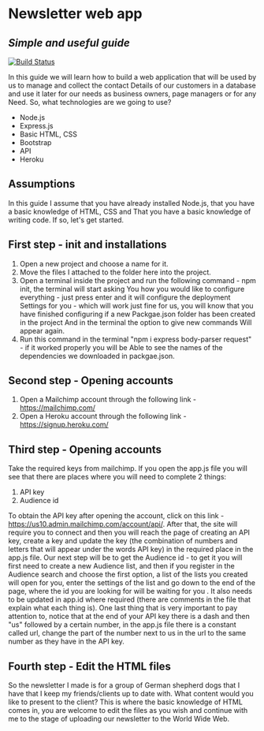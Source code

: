 # Newsletter web app
## _Simple and useful guide_


[![Build Status](https://travis-ci.org/joemccann/dillinger.svg?branch=master)](https://travis-ci.org/joemccann/dillinger)

In this guide we will learn how to build a web application that will be used by us to manage and collect the contact Details of our customers in a database and use it later for our needs as business owners, page managers or for any Need.
So, what technologies are we going to use?

- Node.js
- Express.js
- Basic HTML, CSS
- Bootstrap
- API
- Heroku



## Assumptions

In this guide I assume that you have already installed Node.js, that you have a basic knowledge of HTML, CSS and That you have a basic knowledge of writing code.
If so, let's get started.

## First step - init and installations

1. Open a new project and choose a name for it.
2. Move the files I attached to the folder here into the project.
3. Open a terminal inside the project and run the following command - npm init, the terminal will start asking You how you would like to configure everything - just press enter and it will configure the deployment Settings for you - which will work just fine for us, you will know that you have finished configuring if a new Packgae.json folder has been created in the project And in the terminal the option to give new commands Will appear again.
4. Run this command in the terminal "npm i express body-parser request" - if it worked properly you will be Able to see the names of the dependencies we downloaded in packgae.json.

## Second step - Opening accounts
1. Open a Mailchimp account through the following link - https://mailchimp.com/
2. Open a Heroku account through the following link - https://signup.heroku.com/


## Third step - Opening accounts
Take the required keys from mailchimp.
If you open the app.js file you will see that there are places where you will need to complete 2 things:
1. API key
2. Audience id

To obtain the API key after opening the account, click on this link - https://us10.admin.mailchimp.com/account/api/.
After that, the site will require you to connect and then you will reach the page of creating an API key, create a key and update the key (the combination of numbers and letters that will appear under the words API key) in the required place in the app.js file.
Our next step will be to get the Audience id - to get it you will first need to create a new Audience list, and then if you register in the Audience search and choose the first option, a list of the lists you created will open for you, enter the settings of the list and go down to the end of the page, where the id you are looking for will be waiting for you .
It also needs to be updated in app.id where required (there are comments in the file that explain what each thing is).
One last thing that is very important to pay attention to, notice that at the end of your API key there is a dash and then "us" followed by a certain number, in the app.js file there is a constant called url, change the part of the number next to us in the url to the same number as they have in the API key.

## Fourth step - Edit the HTML files
So the newsletter I made is for a group of German shepherd dogs that I have that I keep my friends/clients up to date with. What content would you like to present to the client?
This is where the basic knowledge of HTML comes in, you are welcome to edit the files as you wish and continue with me to the stage of uploading our newsletter to the World Wide Web.
























